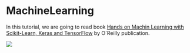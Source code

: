 # MachineLearning
In this tutorial, we are going to read book [Hands on Machin Learning with Scikit-Learn, Keras and TensorFlow](https://www.knowledgeisle.com/wp-content/uploads/2019/12/2-Aur%C3%A9lien-G%C3%A9ron-Hands-On-Machine-Learning-with-Scikit-Learn-Keras-and-Tensorflow_-Concepts-Tools-and-Techniques-to-Build-Intelligent-Systems-O%E2%80%99Reilly-Media-2019.pdf) by O`Reilly publication.

![]([https://images-na.ssl-images-amazon.com/images/I/81R5BmGtv-L.jpg](https://images-na.ssl-images-amazon.com/images/I/71P4atQpTbL.jpg))
